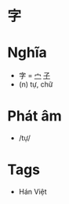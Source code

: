 # 字

# Nghĩa
* 字 = [宀](宀.md) [子](子.md)
* (n) tự, chữ

# Phát âm
* /tự/

# Tags
* Hán Việt

<script>window.HANZI_FIELD='字';</script>
